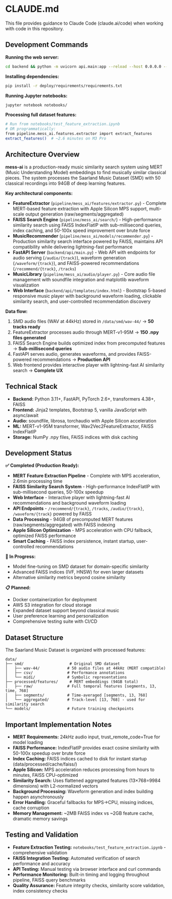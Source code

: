 # CLAUDE.md

This file provides guidance to Claude Code (claude.ai/code) when working with code in this repository.

## Development Commands

**Running the web server:**
```bash
cd backend && python -m uvicorn api.main:app --reload --host 0.0.0.0 --port 8000
```

**Installing dependencies:**
```bash
pip install -r deploy/requirements/requirements.txt
```

**Running Jupyter notebooks:**
```bash
jupyter notebook notebooks/
```

**Processing full dataset features:**
```bash
# Run from notebooks/test_feature_extraction.ipynb
# OR programmatically:
from pipeline.mess_ai.features.extractor import extract_features
extract_features()  # ~2.6 minutes on M3 Pro
```

## Architecture Overview

**mess-ai** is a production-ready music similarity search system using MERT (Music Understanding Model) embeddings to find musically similar classical pieces. The system processes the Saarland Music Dataset (SMD) with 50 classical recordings into 94GB of deep learning features.

**Key architectural components:**

- **FeatureExtractor** (`pipeline/mess_ai/features/extractor.py`) - Complete MERT-based feature extraction with Apple Silicon MPS support, multi-scale output generation (raw/segments/aggregated)
- **FAISS Search Engine** (`pipeline/mess_ai/search/`) - High-performance similarity search using FAISS IndexFlatIP with sub-millisecond queries, index caching, and 50-100x speed improvement over brute force
- **MusicRecommender** (`pipeline/mess_ai/models/recommender.py`) - Production similarity search interface powered by FAISS, maintains API compatibility while delivering lightning-fast performance
- **FastAPI Server** (`backend/api/main.py`) - Web API with endpoints for audio serving (`/audio/{track}`), waveform generation (`/waveform/{track}`), and FAISS-powered recommendations (`/recommend/{track}`, `/tracks`)
- **MusicLibrary** (`pipeline/mess_ai/audio/player.py`) - Core audio file management with soundfile integration and matplotlib waveform visualization
- **Web Interface** (`backend/api/templates/index.html`) - Bootstrap 5-based responsive music player with background waveform loading, clickable similarity search, and user-controlled recommendation discovery

**Data flow:**
1. SMD audio files (WAV at 44kHz) stored in `/data/smd/wav-44/` → **50 tracks ready**
2. FeatureExtractor processes audio through MERT-v1-95M → **150 .npy files generated**
3. FAISS Search Engine builds optimized index from precomputed features → **Sub-millisecond queries**
4. FastAPI serves audio, generates waveforms, and provides FAISS-powered recommendations → **Production API**
5. Web frontend provides interactive player with lightning-fast AI similarity search → **Complete UX**

## Technical Stack

- **Backend:** Python 3.11+, FastAPI, PyTorch 2.6+, transformers 4.38+, FAISS
- **Frontend:** Jinja2 templates, Bootstrap 5, vanilla JavaScript with async/await
- **Audio:** soundfile, librosa, torchaudio with Apple Silicon acceleration
- **ML:** MERT-v1-95M transformer, Wav2Vec2FeatureExtractor, FAISS IndexFlatIP
- **Storage:** NumPy .npy files, FAISS indices with disk caching

## Development Status

**✅ Completed (Production Ready):**
- **MERT Feature Extraction Pipeline** - Complete with MPS acceleration, 2.6min processing time
- **FAISS Similarity Search System** - High-performance IndexFlatIP with sub-millisecond queries, 50-100x speedup
- **Web Interface** - Interactive player with lightning-fast AI recommendations and background waveform loading
- **API Endpoints** - `/recommend/{track}`, `/tracks`, `/audio/{track}`, `/waveform/{track}` powered by FAISS
- **Data Processing** - 94GB of precomputed MERT features (raw/segments/aggregated) with FAISS indexing
- **Apple Silicon Optimization** - MPS acceleration with CPU fallback, optimized FAISS performance
- **Smart Caching** - FAISS index persistence, instant startup, user-controlled recommendations

**🚧 In Progress:**
- Model fine-tuning on SMD dataset for domain-specific similarity
- Advanced FAISS indices (IVF, HNSW) for even larger datasets
- Alternative similarity metrics beyond cosine similarity

**📋 Planned:**
- Docker containerization for deployment
- AWS S3 integration for cloud storage
- Expanded dataset support beyond classical music
- User preference learning and personalization
- Comprehensive testing suite with CI/CD

## Dataset Structure

The Saarland Music Dataset is organized with processed features:

```
data/
├── smd/                    # Original SMD dataset
│   ├── wav-44/            # 50 audio files at 44kHz (MERT compatible)
│   ├── csv/               # Performance annotations
│   └── midi/              # Symbolic representations
├── processed/features/     # MERT embeddings (94GB total)
│   ├── raw/               # Full temporal features [segments, 13, time, 768] 
│   ├── segments/          # Time-averaged [segments, 13, 768]
│   └── aggregated/        # Track-level [13, 768] - used for similarity search
└── models/                # Future training checkpoints
```

## Important Implementation Notes

- **MERT Requirements:** 24kHz audio input, trust_remote_code=True for model loading
- **FAISS Performance:** IndexFlatIP provides exact cosine similarity with 50-100x speedup over brute force
- **Index Caching:** FAISS indices cached to disk for instant startup (data/processed/cache/faiss/)
- **Apple Silicon:** MPS acceleration reduces processing from hours to minutes, FAISS CPU-optimized
- **Similarity Search:** Uses flattened aggregated features (13×768=9984 dimensions) with L2-normalized vectors
- **Background Processing:** Waveform generation and index building happen asynchronously
- **Error Handling:** Graceful fallbacks for MPS→CPU, missing indices, cache corruption
- **Memory Management:** ~2MB FAISS index vs ~2GB feature cache, dramatic memory savings

## Testing and Validation

- **Feature Extraction Testing:** `notebooks/test_feature_extraction.ipynb` - comprehensive validation
- **FAISS Integration Testing:** Automated verification of search performance and accuracy
- **API Testing:** Manual testing via browser interface and curl commands  
- **Performance Monitoring:** Built-in timing and logging throughout pipeline, FAISS query benchmarks
- **Quality Assurance:** Feature integrity checks, similarity score validation, index consistency checks